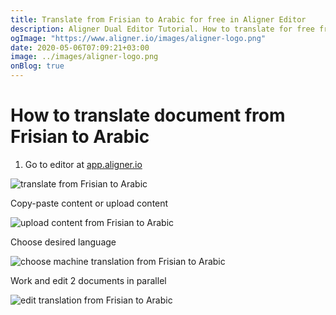 ```yaml
---
title: Translate from Frisian to Arabic for free in Aligner Editor
description: Aligner Dual Editor Tutorial. How to translate for free from Frisian to Arabic. Aligner is multilingual document management platform. 
ogImage: "https://www.aligner.io/images/aligner-logo.png"
date: 2020-05-06T07:09:21+03:00
image: ../images/aligner-logo.png
onBlog: true
---
```


# How to translate document from Frisian to Arabic

1. Go to editor at [app.aligner.io](https://app.aligner.io "Aligner App web page")

![translate from Frisian to Arabic](../aligner-blank-editor.png "translate from Frisian to Arabic")

Copy-paste content or upload content

![upload content from Frisian to Arabic](../aligner-uploaded-document.png "upload content from Frisian to Arabic")

Choose desired language

![choose machine translation from Frisian to Arabic](../aligner-language-dropdown.png "choose machine translation from Frisian to Arabic")

Work and edit 2 documents in parallel

![edit translation from Frisian to Arabic](../aligner-double-sitded-editor.png "edit translation from Frisian to Arabic")

